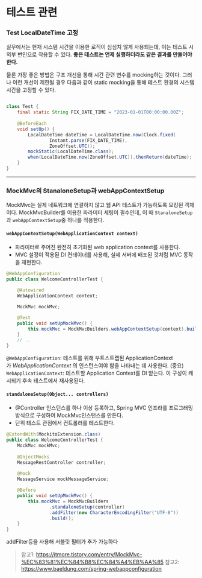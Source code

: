 # 테스트 관련

### Test LocalDateTime 고정

실무에서는 현재 시스템 시간을 이용한 로직이 심심치 않게 사용되는데, 이는 테스트 시 외부 변인으로 작용할 수 있다. **좋은 테스트는 언제 실행하더라도 같은 결과를 만들어야 한다.**

물론 가장 좋은 방법은 구조 개선을 통해 시간 관련 변수를 mocking하는 것이다. 그러나 이런 개선이 제한될 경우 다음과 같이 static mocking을 통해 테스트 환경의 시스템 시간을 고정할 수 있다.

```java

class Test {
	final static String FIX_DATE_TIME = "2023-01-01T00:00:00.00Z";
	
	@BeforeEach
	void setUp() {
		LocalDateTime dateTime = LocalDateTime.now(Clock.fixed(
				Instant.parse(FIX_DATE_TIME),
				ZoneOffset.UTC));
		mockStatic(LocalDateTime.class);
		when(LocalDateTime.now(ZoneOffset.UTC)).thenReturn(dateTime);
	}
}
```

---

### MockMvc의 StanaloneSetup과 webAppContextSetup

MockMvc는 실제 네트워크에 연결하지 않고 웹 API 테스트가 가능하도록 모킹된 객체이다. MockMvcBuilder를 이용한 파라미터 세팅이 필수인데, 이 때 `StanaloneSetup`과 `webAppContextSetup`중 하나를 적용한다.

#### **`webAppContextSetup(WebApplicationContext context)`**

- 파라미터로 주어진 완전히 초기화된 web application context를 사용한다.
- MVC 설정이 적용된 DI 컨테이너를 사용해, 실제 서버에 배포된 것처럼 MVC 동작을 재현한다.

```java
@WebAppConfiguration
public class WelcomeControllerTest {

    @Autowired
    WebApplicationContext context;

    MockMvc mockMvc;

    @Test
    public void setUpMockMvc() {
        this.mockMvc = MockMvcBuilders.webAppContextSetup(context).build();
    }
    // ..
}
```

`@WebAppConfiguration`:  테스트를 위해 부트스트랩된 ApplicationContext 가 _WebApplicationContext_ 의 인스턴스여야 함을 나타내는 데 사용한다. (중요)
`WebApplicationContext`: 테스트할 Application Context를 DI 받는다. 이 구성이 캐시되기 후속 테스트에서 재사용된다.

#### **`standaloneSetup(Object... controllers)`**

- @Controller 인스턴스를 하나 이상 등록하고, Spring MVC 인프라를 프로그래밍 방식으로 구성하여 MockMvc인스턴스를 만든다.
- 단위 테스트 관점에서 컨트롤러를 테스트한다.

```java
@ExtendWith(MockitoExtension.class)
public class WelcomeControllerTest {
    MockMvc mockMvc;
	
	@InjectMocks
	MessageRestController controller;
	
	@Mock
	MessageService mockMessageService;

    @Before
    public void setUpMockMvc() {
        this.mockMvc = MockMvcBuilders
		        .standaloneSetup(controller)
				.addFilter(new CharacterEncodingFilter("UTF-8"))
		        .build();
    }
}
```

addFilter등을 사용해 서블릿 필터가 추가 가능하다

> 참고1: https://itmore.tistory.com/entry/MockMvc-%EC%83%81%EC%84%B8%EC%84%A4%EB%AA%85
> 참고2: https://www.baeldung.com/spring-webappconfiguration
